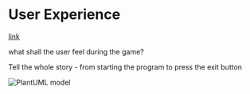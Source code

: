 # User Experience


[link](./DomainAnalysis.md#REQ_01)


what shall the user feel during the game?

Tell the whole story - from starting the program to press the exit button

![PlantUML model](http://www.plantuml.com/plantuml/png/3SWx2e0m303GtLFe1PhTMN0NFK2iGGjjMl9HlBs-yNL3ufZz89VSNsPDHm319vp9BjzTIM9b8xOGQu6CV9Bii76oTw5MeQ0Q2So2zryp5eAfHeMLr4BpahiF.png)
